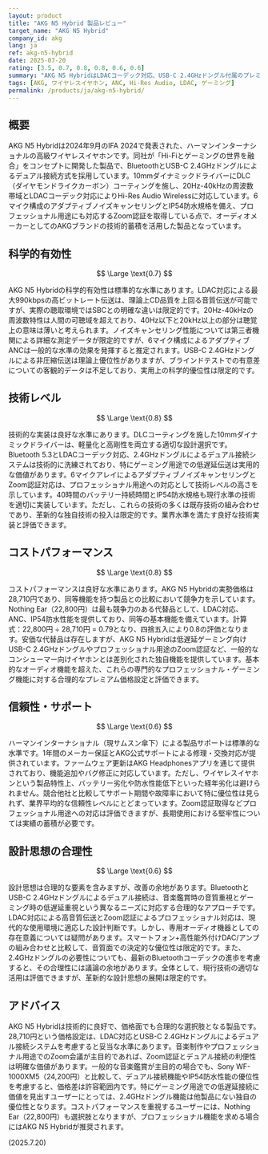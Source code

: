 ```yaml
---
layout: product
title: "AKG N5 Hybrid 製品レビュー"
target_name: "AKG N5 Hybrid"
company_id: akg
lang: ja
ref: akg-n5-hybrid
date: 2025-07-20
rating: [3.5, 0.7, 0.8, 0.8, 0.6, 0.6]
summary: "AKG N5 HybridはLDACコーデック対応、USB-C 2.4GHzドングル付属のプレミアムワイヤレスイヤホンです。Hi-Res Audio対応と低遅延接続を実現する技術的な取り組みは評価でき、28,710円という価格設定は同等機能製品と比較して合理的な水準にあります。"
tags: [AKG, ワイヤレスイヤホン, ANC, Hi-Res Audio, LDAC, ゲーミング]
permalink: /products/ja/akg-n5-hybrid/
---
```


## 概要

AKG N5 Hybridは2024年9月のIFA 2024で発表された、ハーマンインターナショナルの高級ワイヤレスイヤホンです。同社が「Hi-Fiとゲーミングの世界を融合」をコンセプトに開発した製品で、BluetoothとUSB-C 2.4GHzドングルによるデュアル接続方式を採用しています。10mmダイナミックドライバーにDLC（ダイヤモンドライクカーボン）コーティングを施し、20Hz-40kHzの周波数帯域とLDACコーデック対応によりHi-Res Audio Wirelessに対応しています。6マイク構成のアダプティブノイズキャンセリングとIP54防水規格を備え、プロフェッショナル用途にも対応するZoom認証を取得している点で、オーディオメーカーとしてのAKGブランドの技術的蓄積を活用した製品となっています。

## 科学的有効性

$$ \Large \text{0.7} $$

AKG N5 Hybridの科学的有効性は標準的な水準にあります。LDAC対応による最大990kbpsの高ビットレート伝送は、理論上CD品質を上回る音質伝送が可能ですが、実際の聴取環境ではSBCとの明確な違いは限定的です。20Hz-40kHzの周波数特性は人間の可聴域を超えており、40Hz以下と20kHz以上の部分は聴覚上の意味は薄いと考えられます。ノイズキャンセリング性能については第三者機関による詳細な測定データが限定的ですが、6マイク構成によるアダプティブANCは一般的な水準の効果を発揮すると推定されます。USB-C 2.4GHzドングルによる非圧縮伝送は理論上優位性がありますが、ブラインドテストでの有意差についての客観的データは不足しており、実用上の科学的優位性は限定的です。

## 技術レベル

$$ \Large \text{0.8} $$

技術的な実装は良好な水準にあります。DLCコーティングを施した10mmダイナミックドライバーは、軽量化と高剛性を両立する適切な設計選択です。Bluetooth 5.3とLDACコーデック対応、2.4GHzドングルによるデュアル接続システムは技術的に洗練されており、特にゲーミング用途での低遅延伝送は実用的な価値があります。6マイクアレイによるアダプティブノイズキャンセリングとZoom認証対応は、プロフェッショナル用途への対応として技術レベルの高さを示しています。40時間のバッテリー持続時間とIP54防水規格も現行水準の技術を適切に実装しています。ただし、これらの技術の多くは既存技術の組み合わせであり、革新的な独自技術の投入は限定的です。業界水準を満たす良好な技術実装と評価できます。

## コストパフォーマンス

$$ \Large \text{0.8} $$

コストパフォーマンスは良好な水準にあります。AKG N5 Hybridの実勢価格は28,710円であり、同等機能を持つ製品との比較において競争力を示しています。Nothing Ear（22,800円）は最も競争力のある代替品として、LDAC対応、ANC、IP54防水性能を提供しており、同等の基本機能を備えています。計算式：22,800円 ÷ 28,710円 = 0.79となり、四捨五入により0.8の評価となります。安価な代替品は存在しますが、AKG N5 Hybridは低遅延ゲーミング向けUSB-C 2.4GHzドングルやプロフェッショナル用途のZoom認証など、一般的なコンシューマー向けイヤホンとは差別化された独自機能を提供しています。基本的なオーディオ機能を超えた、これらの専門的なプロフェッショナル・ゲーミング機能に対する合理的なプレミアム価格設定と評価できます。

## 信頼性・サポート

$$ \Large \text{0.6} $$

ハーマンインターナショナル（現サムスン傘下）による製品サポートは標準的な水準です。1年間のメーカー保証とAKG公式サポートによる修理・交換対応が提供されています。ファームウェア更新はAKG Headphonesアプリを通じて提供されており、機能追加やバグ修正に対応しています。ただし、ワイヤレスイヤホンという製品特性上、バッテリー劣化や防水性能低下といった経年劣化は避けられません。競合他社と比較してサポート期間や故障率において特に優位性は見られず、業界平均的な信頼性レベルにとどまっています。Zoom認証取得などプロフェッショナル用途への対応は評価できますが、長期使用における堅牢性については実績の蓄積が必要です。

## 設計思想の合理性

$$ \Large \text{0.6} $$

設計思想は合理的な要素を含みますが、改善の余地があります。BluetoothとUSB-C 2.4GHzドングルによるデュアル接続は、音楽鑑賞時の音質重視とゲーミング時の低遅延重視という異なるニーズに対応する合理的なアプローチです。LDAC対応による高音質伝送とZoom認証によるプロフェッショナル対応は、現代的な使用環境に適応した設計判断です。しかし、専用オーディオ機器としての存在意義については疑問があります。スマートフォン+高性能外付けDAC/アンプの組み合わせと比較して、音質面での決定的な優位性は限定的です。また、2.4GHzドングルの必要性についても、最新のBluetoothコーデックの進歩を考慮すると、その合理性には議論の余地があります。全体として、現行技術の適切な活用は評価できますが、革新的な設計思想の展開は限定的です。

## アドバイス

AKG N5 Hybridは技術的に良好で、価格面でも合理的な選択肢となる製品です。28,710円という価格設定は、LDAC対応とUSB-C 2.4GHzドングルによるデュアル接続システムを考慮すると妥当な水準にあります。音楽制作やプロフェッショナル用途でのZoom会議が主目的であれば、Zoom認証とデュアル接続の利便性は明確な価値があります。一般的な音楽鑑賞が主目的の場合でも、Sony WF-1000XM5（24,200円）と比較して、デュアル接続機能やIP54防水性能の優位性を考慮すると、価格差は許容範囲内です。特にゲーミング用途での低遅延接続に価値を見出すユーザーにとっては、2.4GHzドングル機能は他製品にない独自の優位性となります。コストパフォーマンスを重視するユーザーには、Nothing Ear（22,800円）も選択肢となりますが、プロフェッショナル機能を求める場合にはAKG N5 Hybridが推奨されます。

(2025.7.20)
